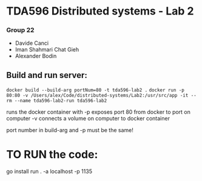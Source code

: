 # TDA596 Distributed systems - Lab 2

### Group 22
- Davide Canci
- Iman Shahmari Chat Gieh
- Alexander Bodin



## Build and run server:
``` docker build --build-arg portNum=80 -t tda596-lab2 . ```
``` docker run -p 80:80 -v /Users/alex/Code/distributed-systems/Lab2:/usr/src/app -it --rm --name tda596-lab2-run tda596-lab2 ```

runs the docker container with
-p exposes port 80 from docker to port on computer
-v connects a volume on computer to docker container

port number in build-arg and -p must be the same!

# TO RUN the code:
go install
run . -a localhost -p 1135 

